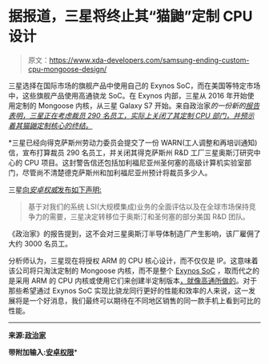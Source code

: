 # 据报道，三星将终止其“猫鼬”定制 CPU 设计

> 原文：<https://www.xda-developers.com/samsung-ending-custom-cpu-mongoose-design/>

三星选择在国际市场的旗舰产品中使用自己的 Exynos SoC，而在美国等特定市场中，这些旗舰产品使用高通骁龙 SoC。在 Exynos 内部，三星从 2016 年开始使用定制的 Mongoose 内核，从三星 Galaxy S7 开始。来自政治家*的一份新的[报告表明，三星正在考虑裁员 290 名员工，实际上关闭了其定制 CPU 部门，并预示着其猫鼬定制核心的终结。](https://www.statesman.com/article/20191101/BUSINESS/191109825)*

 *三星已经向得克萨斯州劳动力委员会提交了一份 WARN(工人调整和再培训通知)信，宣布打算裁员 290 名员工，并关闭其得克萨斯州 R&D 工厂三星奥斯汀研究中心的 CPU 项目。这封警告信还包括加利福尼亚州圣何塞的高级计算机实验室部门，尽管尚不清楚德克萨斯州和加利福尼亚州预计将裁员多少人。

三星[向*安卓权威*发布如下声明:](https://www.androidauthority.com/samsung-custom-cpu-shut-down-1050052/)

> 基于对我们的系统 LSI(大规模集成)业务的全面评估以及在全球市场保持竞争力的需要，三星决定转移位于奥斯汀和圣何塞的部分美国 R&D 团队。

《政治家》的报告提到，这不会对三星奥斯汀半导体制造厂产生影响，该厂雇佣了大约 3000 名员工。

分析师认为，三星现在将授权 ARM 的 CPU 核心设计，而不仅仅是 IP。这意味着该公司将只淘汰定制的 Mongoose 内核，而不是整个 [Exynos SoC](https://www.xda-developers.com/samsung-exynos-990-5g-modem-5123-7nm/) ，取而代之的是采用 ARM 的 CPU 内核或使用它们来创建半定制版本[，就像高通所做的](https://www.xda-developers.com/qualcomm-snapdragon-855-kryo-485-cpu-adreno-640-gpu-spectra-isp-cv/)。对于那些希望通过 Exynos SoC 实现比骁龙同行更好的性能和效率的人来说，这一发展将是一个好消息，我们最终可以期待在不同地区销售的同一款手机上看到可比的性能。

* * *

**来源:[政治家](https://www.statesman.com/article/20191101/BUSINESS/191109825)**

**带附加输入:[安卓权限](https://www.androidauthority.com/samsung-custom-cpu-shut-down-1050052/)***